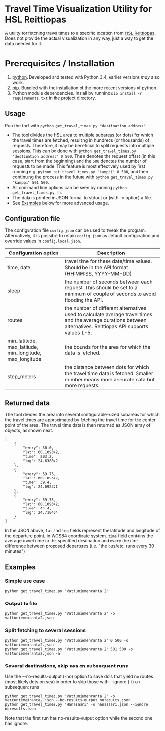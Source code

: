# Travel Time Visualization Utility for HSL Reittiopas
A utility for fetching travel times to a specific location from [HSL Reittiopas](http://reittiopas.fi). Does not provide the actual visualization in any way, just a way to get the data needed for it.

# Prerequisites / Installation
1. [python](http://www.python.org). Developed and tested with Python 3.4, earlier versions *may* also work.
2. [pip](https://pip.pypa.io/). Bundled with the installation of the more recent versions of python.
3. Python module dependencies. Install by running `pip install -r requirements.txt` in the project directory.

## Usage
Run the tool with `python get_travel_times.py "destination address"`.

* The tool divides the HSL area to multiple subareas (or dots) for which the travel times are fetched, resulting in hundreds (or thousands) of requests. Therefore, it may be beneficial to split requests into multiple sessions. This can be done with `python get_travel_times.py "destination address" 0 500`. The `0` denotes the request offset (in this case, start from the beginning) and the `500` denotes the number of requests to be made. This feature is most effectively used by first running e.g. `python get_travel_times.py "kamppi" 0 500`, and then continuing the process in the future with `python get_travel_times.py "kamppi" 501 500`.
* All command line options can be seen by running `python get_travel_times.py -h`.
* The data is printed in JSON format to stdout or (with -o option) a file.
* See [Examples](#examples) below for more advanced usage.

## Configuration file
The configuration file `config.json` can be used to tweak the program. Alternatively, it is possible to retain `config.json` as default configuration and override values in `config.local.json`.

Configuration option | Description           
-------------------- | ---------------------
time, date           | travel time for these date/time values. Should be in the API format (HH:MM:SS, YYYY-MM-DD)
sleep                | the number of seconds between each request. This should be set to a minimum of couple of seconds to avoid flooding the API.
routes               | the number of different alternatives used to calculate average travel times and the average durations between alternatives. Reittiopas API supports values 1-5.
min_latitude, max_latitude, min_longitude, max_longitude | the bounds for the area for which the data is fetched.
step_meters          | the distance between dots for which the travel time data is fetched. Smaller number means more accurate data but more requests.

## Returned data
The tool divides the area into several configurable-sized subareas for which the travel times are approximated by fetching the travel time for the center point of the area. The travel time data is then returned as JSON array of objects, as shown next.

	[
	    {
	        "every": 30.0,
	        "lat": 60.109342,
	        "time": 203.2,
	        "lng": 24.638042
	    },
	    {
	        "every": 59.75,
	        "lat": 60.109342,
	        "time": 39.4,
	        "lng": 24.692321
	    },
	    {
	        "every": 59.75,
	        "lat": 60.109342,
	        "time": 44.4,
	        "lng": 24.710414
	    }
	]

In the JSON above, `lat` and `lng` fields represent the latitude and longitude of the departure point, in WGS84 coordinate system. `time` field contains the average travel time to the specified destination and `every` the time difference between proposed departures (i.e. "the bus/etc. runs every 30 minutes")

## Examples
### Simple use case
	python get_travel_times.py "Vattuniemenranta 2"
### Output to file
	python get_travel_times.py "Vattuniemenranta 2" -o vattuniemenranta2.json
### Split fetching to several sessions
	python get_travel_times.py "Vattuniemenranta 2" 0 500 -o vattuniemenranta2.json
	python get_travel_times.py "Vattuniemenranta 2" 501 500 -o vattuniemenranta2.json -a
### Several destinations, skip sea on subsequent runs
Use the --no-results-output (-no) option to save dots that yield no routes (most likely dots on sea) in order to skip those with --ignore (-i) on subsequent runs

	python get_travel_times.py "Vattuniemenranta 2" -o vattuniemenranta2.json --no-results-output noresults.json
	python get_travel_times.py "Hanasaari" -o hanasaari.json --ignore noresults.json

Note that the first run has no-results-output option while the second one has ignore.
